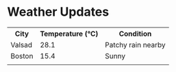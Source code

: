# Weather Updates

<!-- WEATHER-UPDATE-START -->
<table><tr><th>City</th><th>Temperature (°C)</th><th>Condition</th></tr><tr><td>Valsad</td><td>28.1</td><td>Patchy rain nearby</td></tr><tr><td>Boston</td><td>15.4</td><td>Sunny</td></tr><tr><td></td><td></td><td></td></tr></table>
<!-- WEATHER-UPDATE-END -->
